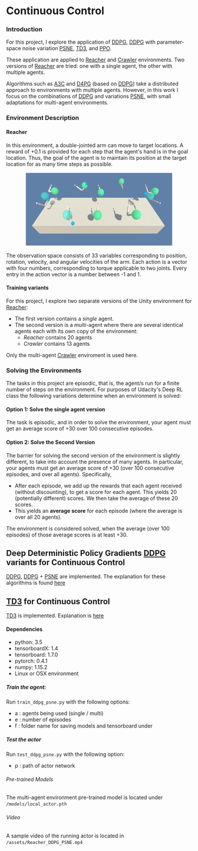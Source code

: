 [actor-critic]: assets/actor-critic.png

[image1]: assets/reachers.gif
[image2]: assets/crawler.png
[discounted_state_visitation]: assets/discounted_state_visitation.png
[Reacher]: https://github.com/Unity-Technologies/ml-agents/blob/master/docs/Learning-Environment-Examples.md#reacher 
[Crawler]: https://github.com/Unity-Technologies/ml-agents/blob/master/docs/Learning-Environment-Examples.md#crawler

[PPO]:   https://arxiv.org/pdf/1707.06347.pdf
[A3C]:   https://arxiv.org/pdf/1602.01783.pdf
[D4PG]: https://openreview.net/pdf?id=SyZipzbCb
[DQN]:  https://storage.googleapis.com/deepmind-media/dqn/DQNNaturePaper.pdf

[DPG]:  http://proceedings.mlr.press/v32/silver14.pdf
[DDPG]: https://arxiv.org/pdf/1509.02971.pdf
[PSNE]:  https://arxiv.org/pdf/1706.01905.pdf
[TD3]: https://arxiv.org/pdf/1802.09477.pdf

[karpathy_rl_blog]: http://karpathy.github.io/2016/05/31/rl/
[lilian_weng_policy_gradient]:https://lilianweng.github.io/lil-log/2018/04/08/policy-gradient-algorithms.html#policy-gradient

# Continuous Control
### Introduction

For this project, I explore the application of [DDPG], [DDPG] with parameter-space noise variation [PSNE], [TD3], and [PPO].
 
These application are applied to [Reacher] and [Crawler] environments. Two versions of [Reacher] are tried: one with a single agent, the other with multiple agents. 

Algorithms such as [A3C] and [D4PG] (based on [DDPG]) take a distributed approach to environments with multiple agents. However, in this work I focus on the combinations of [DDPG] and variations [PSNE], with small adaptations for multi-agent environments.


### Environment Description

#### Reacher

In this environment, a double-jointed arm can move to target locations. A reward of +0.1 is provided for each step that the agent's hand is in the goal location. Thus, the goal of the agent is to maintain its position at the target location for as many time steps as possible.

<div style="text-align: center"><img src="assets/reachers_frozen.png" alt="Reacher" width="400" height="200" ></div>

The observation space consists of 33 variables corresponding to position, rotation, velocity, and angular velocities of the arm. Each action is a vector with four numbers, corresponding to torque applicable to two joints. Every entry in the action vector is a number between -1 and 1.

#### Training variants

For this project, I explore two separate versions of the Unity environment for [Reacher]:
- The first version contains a *single* agent.
- The second version is a *multi*-agent where there are several identical agents each with its own copy of the environment: 
    - *Reacher* contains 20 agents
    - *Crawler* contains 13 agents

Only the multi-agent [Crawler] enviroment is used here. 

### Solving the Environments
The tasks in this project are episodic, that is, the agent/s run for a finite number of steps on the environment.
For purposes of Udacity's Deep RL class the following variations determine when an environment is solved: 

#### Option 1: Solve the single agent version
The task is episodic, and in order to solve the environment,  your agent must get an average score of +30 over 100 consecutive episodes.

#### Option 2: Solve the Second Version

The barrier for solving the second version of the environment is slightly different, to take into account the presence of many agents.  In particular, your agents must get an average score of +30 (over 100 consecutive episodes, and over all agents).  Specifically,
- After each episode, we add up the rewards that each agent received (without discounting), to get a score for each agent.  This yields 20 (potentially different) scores.  We then take the average of these 20 scores. 
- This yields an **average score** for each episode (where the average is over all 20 agents).

The environment is considered solved, when the average (over 100 episodes) of those average scores is at least +30. 


## Deep Deterministic Policy Gradients [DDPG] variants for Continuous Control

[DDPG], [DDPG] + [PSNE] are implemented. The explanation for these algorithms is found
[here](ddpg.md)


## [TD3] for Continuous Control
[TD3] is implemented. Explanation is [here](td3.md)

#### Dependencies
* python: 3.5
* tensorboardX: 1.4
* tensorboard: 1.7.0
* pytorch: 0.4.1
* numpy: 1.15.2
* Linux or OSX environment


##### Train the agent:
Run `train_ddpg_psne.py` with the following options:
* a : agents being used (single / multi)
* e : number of episodes
* f : folder name for saving models and tensorboard under


##### Test the actor
Run `test_ddpg_psne.py` with the following option:
* p : path of actor network


###### Pre-trained Models
The multi-agent environment pre-trained model is located under
`/models/local_actor.pth`

###### Video
A sample video of the running actor is located in `/assets/Reacher_DDPG_PSNE.mp4`










